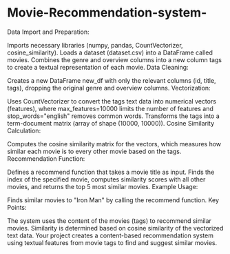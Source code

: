 # Movie-Recommendation-system-
Data Import and Preparation:

Imports necessary libraries (numpy, pandas, CountVectorizer, cosine_similarity).
Loads a dataset (dataset.csv) into a DataFrame called movies.
Combines the genre and overview columns into a new column tags to create a textual representation of each movie.
Data Cleaning:

Creates a new DataFrame new_df with only the relevant columns (id, title, tags), dropping the original genre and overview columns.
Vectorization:

Uses CountVectorizer to convert the tags text data into numerical vectors (features), where max_features=10000 limits the number of features and stop_words="english" removes common words.
Transforms the tags into a term-document matrix (array of shape (10000, 10000)).
Cosine Similarity Calculation:

Computes the cosine similarity matrix for the vectors, which measures how similar each movie is to every other movie based on the tags.
Recommendation Function:

Defines a recommend function that takes a movie title as input.
Finds the index of the specified movie, computes similarity scores with all other movies, and returns the top 5 most similar movies.
Example Usage:

Finds similar movies to "Iron Man" by calling the recommend function.
Key Points:

The system uses the content of the movies (tags) to recommend similar movies.
Similarity is determined based on cosine similarity of the vectorized text data.
Your project creates a content-based recommendation system using textual features from movie tags to find and suggest similar movies.





